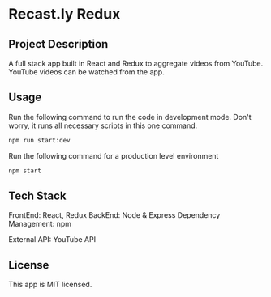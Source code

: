 # Recast.ly Redux

## Project Description
A full stack app built in React and Redux to aggregate videos from YouTube. YouTube videos can be watched from the app.

## Usage
Run the following command to run the code in development mode. Don't worry, it runs all necessary scripts in this one command.

```sh
npm run start:dev
```

Run the following command for a production level environment
```sh
npm start
```

## Tech Stack

FrontEnd: React, Redux
BackEnd: Node & Express
Dependency Management: npm

External API: YouTube API

## License

This app is MIT licensed.
